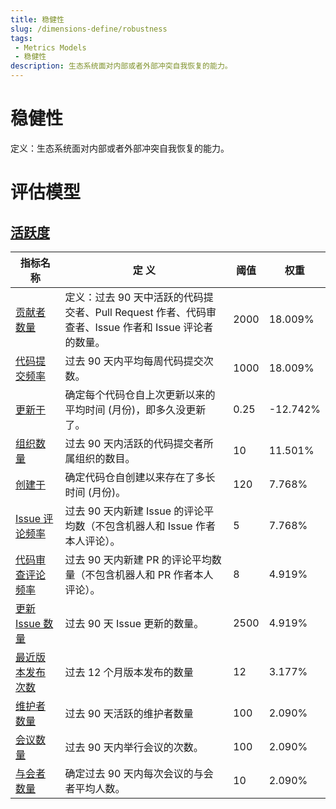 ```yaml
---
title: 稳健性
slug: /dimensions-define/robustness
tags:
 - Metrics Models
 - 稳健性
description: 生态系统面对内部或者外部冲突自我恢复的能力。
---
```


# 稳健性

定义：生态系统面对内部或者外部冲突自我恢复的能力。

# 评估模型

## [活跃度](./activity.md#activity)

| 指标名称 | 定 义 | 阈值 | 权重 |
| --- | --- | --- | --- |
| [贡献者数量](./activity.md#贡献者数量) | 定义：过去 90 天中活跃的代码提交者、Pull Request 作者、代码审查者、Issue 作者和 Issue 评论者的数量。 | 2000 | 18.009% |
| [代码提交频率](./activity.md#代码提交频率) | 过去 90 天内平均每周代码提交次数。 | 1000 | 18.009% |
| [更新于](./activity.md#更新于) | 确定每个代码仓自上次更新以来的平均时间 (月份)，即多久没更新了。 | 0.25 | -12.742% |
| [组织数量](./activity.md#组织数量) | 过去 90 天内活跃的代码提交者所属组织的数目。| 10 | 11.501% |
| [创建于](./activity.md#创建于) | 确定代码仓自创建以来存在了多长时间 (月份)。 | 120 | 7.768% |
| [Issue 评论频率](./activity.md#Issue-评论频率) | 过去 90 天内新建 Issue 的评论平均数（不包含机器人和 Issue 作者本人评论）。 | 5 | 7.768% |
| [代码审查评论频率](./activity.md#代码审查评论频率) | 过去 90 天内新建 PR 的评论平均数量（不包含机器人和 PR 作者本人评论）。 | 8 | 4.919% |
| [更新 Issue 数量](./activity.md#更新-issue-数量) | 过去 90 天 Issue 更新的数量。 | 2500 | 4.919% |
| [最近版本发布次数](./activity.md#最近版本发布次数) | 过去 12 个月版本发布的数量 | 12 | 3.177% |
| [维护者数量](./activity.md#维护者数量) | 过去 90 天活跃的维护者数量 | 100 | 2.090% |
| [会议数量](./activity.md#会议数量) | 过去 90 天内举行会议的次数。 | 100 | 2.090% |
| [与会者数量](./activity.md#与会者数量) | 确定过去 90 天内每次会议的与会者平均人数。 | 10 | 2.090% |


